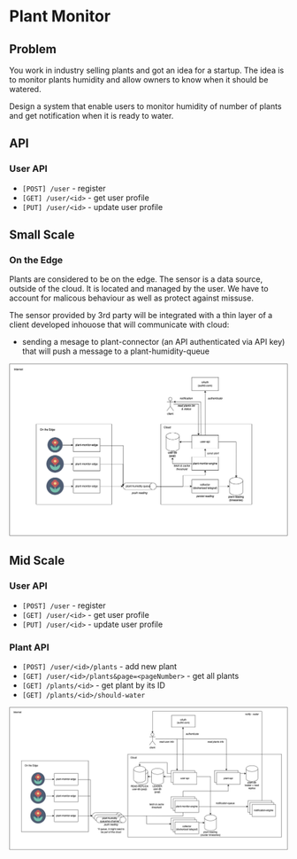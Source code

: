 # Plant Monitor

## Problem
You work in industry selling plants and got an idea for a startup. The idea is to monitor plants humidity and allow owners to know when it should be watered.

Design a system that enable users to monitor humidity of number of plants and get notification when it is ready to water.

## API
### User API
- `[POST] /user` - register 
- `[GET] /user/<id>` - get user profile
- `[PUT] /user/<id>` - update user profile

## Small Scale
### On the Edge
Plants are considered to be on the edge. The sensor is a data source, outside of the cloud. It is located and managed by the user. We have to account for malicous behaviour as well as protect against missuse.

The sensor provided by 3rd party will be integrated with a thin layer of a client developed inhouose that will communicate with cloud:
- sending a mesage to plant-connector (an API authenticated via API key) that will push a message to a plant-humidity-queue

![plant-monitor-system-design-scale-mid.png](../_assets/plant-monitor/plant-monitor-system-design-scale-small.png)

## Mid Scale
### User API
- `[POST] /user` - register 
- `[GET] /user/<id>` - get user profile
- `[PUT] /user/<id>` - update user profile

### Plant API
- `[POST] /user/<id>/plants` - add new plant
- `[GET] /user/<id>/plants&page=<pageNumber>` - get all plants
- `[GET] /plants/<id>` - get plant by its ID
- `[GET] /plants/<id>/should-water`

![plant-monitor-system-design-scale-mid.png](../_assets/plant-monitor/plant-monitor-system-design-scale-mid.png)
